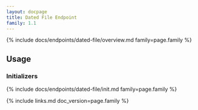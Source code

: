 ```yaml
---
layout: docpage
title: Dated File Endpoint
family: 1.1
---
```


{% include docs/endpoints/dated-file/overview.md family=page.family %}


## Usage

### Initializers

{% include docs/endpoints/dated-file/init.md family=page.family %}


{% include links.md doc_version=page.family %}
